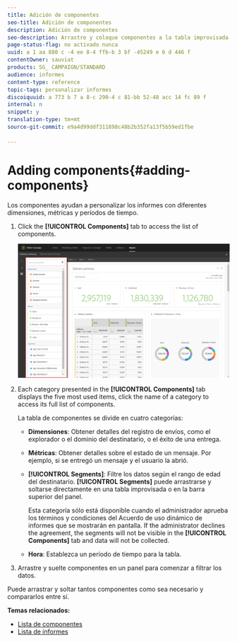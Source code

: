 ```yaml
---
title: Adición de componentes
seo-title: Adición de componentes
description: Adición de componentes
seo-description: Arrastre y coloque componentes a la tabla improvisada para comenzar a filtrar los datos y crear su informe.
page-status-flag: no activado nunca
uuid: a 1 aa 880 c -4 ee 8-4 ffb-b 3 bf -45249 e 6 d 446 f
contentOwner: sauviat
products: SG_ CAMPAIGN/STANDARD
audience: informes
content-type: reference
topic-tags: personalizar informes
discoiquuid: a 773 b 7 a 8-c 290-4 c 81-bb 52-48 acc 14 fc 89 f
internal: n
snippet: y
translation-type: tm+mt
source-git-commit: e9a4d99ddf311898c48b2b352fa13f5b59ed1fbe

---
```



# Adding components{#adding-components}

Los componentes ayudan a personalizar los informes con diferentes dimensiones, métricas y períodos de tiempo.

1. Click the **[!UICONTROL Components]** tab to access the list of components.

   ![](assets/dynamic_report_components.png)

1. Each category presented in the **[!UICONTROL Components]** tab displays the five most used items, click the name of a category to access its full list of components.

   La tabla de componentes se divide en cuatro categorías:

   * **Dimensiones**: Obtener detalles del registro de envíos, como el explorador o el dominio del destinatario, o el éxito de una entrega.
   * **Métricas**: Obtener detalles sobre el estado de un mensaje. Por ejemplo, si se entregó un mensaje y el usuario la abrió.
   * **[!UICONTROL Segments]**: Filtre los datos según el rango de edad del destinatario. **[!UICONTROL Segments]** puede arrastrarse y soltarse directamente en una tabla improvisada o en la barra superior del panel.

      Esta categoría sólo está disponible cuando el administrador aprueba los términos y condiciones del Acuerdo de uso dinámico de informes que se mostrarán en pantalla. If the administrator declines the agreement, the segments will not be visible in the **[!UICONTROL Components]** tab and data will not be collected.

   * **Hora**: Establezca un período de tiempo para la tabla.

1. Arrastre y suelte componentes en un panel para comenzar a filtrar los datos.

Puede arrastrar y soltar tantos componentes como sea necesario y compararlos entre sí.

**Temas relacionados:**

* [Lista de componentes](../../reporting/using/list-of-components-.md)
* [Lista de informes](../../reporting/using/defining-the-report-period.md)

